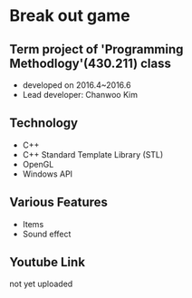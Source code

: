 # Break out game
## Term project of 'Programming Methodlogy'(430.211) class
* developed on 2016.4~2016.6
* Lead developer: Chanwoo Kim

## Technology
* C++
* C++ Standard Template Library (STL)
* OpenGL
* Windows API


## Various Features 
* Items
* Sound effect

## Youtube Link
not yet uploaded
